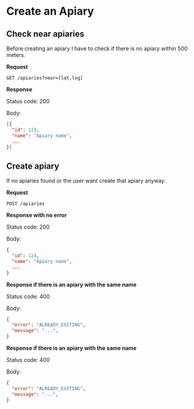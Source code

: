 # Create an Apiary

## Check near apiaries

Before creating an apiary I have to check if there is no apiary within 500 meters.

**Request**

`GET /apiaries?near=[lat,lng]`

**Response**

Status code: 200

Body:

```json
[{
  "id": 123,
  "name": "Apiary name",
  ...
}]
```

## Create apiary

If no apiaries found or the user want create that apiary anyway.

**Request**

`POST /apiaries`

**Response with no error**

Status code: 200

Body:

```json
{
  "id": 124,
  "name": "Apiary name",
  ...
}
```

**Response if there is an apiary with the same name**

Status code: 400

Body:

```json
{
  "error": "ALREADY_EXITING",
  "message": "...",
}
```

**Response if there is an apiary with the same name**

Status code: 400

Body:

```json
{
  "error": "ALREADY_EXITING",
  "message": "...",
}
```
